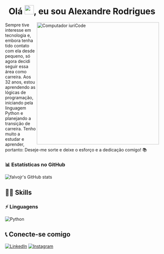 <h1 align="center">Olá <img src="https://raw.githubusercontent.com/kaueMarques/kaueMarques/master/hi.gif" height="30px">, eu sou Alexandre Rodrigues</h1>


<img src="https://raw.githubusercontent.com/MicaelliMedeiros/micaellimedeiros/master/image/computer-illustration.png" min-width="400px" max-width="400px" width="400px" align="right" alt="Computador iuriCode">
Sempre tive interesse em tecnologia e, embora tenha tido contato com ela desde pequeno, só agora decidi seguir essa área como carreira. Aos 32 anos, estou aprendendo as lógicas de programação, iniciando pela linguagem Python e planejando a transição de carreira. Tenho muito a estudar e aprender, portanto: Deseje-me sorte e deixe o esforço e a dedicação comigo! 📚

### 📊 Estatísticas no GitHub
![falvojr's GitHub stats](https://github-readme-stats.vercel.app/api?username=aleehblackstar&show_icons=true&theme=date_night)

## :superhero_man: Skills

### :zap: Linguagens
<div>
  <img src="https://img.shields.io/badge/Python-FFD43B?style=for-the-badge&logo=python&logoColor=blue" alt="Python" title="Python" /> 
</div>

## :telephone_receiver: Conecte-se comigo
[![LinkedIn](https://img.shields.io/badge/linkedin-%230077B5.svg?style=for-the-badge&logo=linkedin&logoColor=white)](https://www.linkedin.com/in/alexandre-rodrigues-9a1050100/)
[![Instagram](https://img.shields.io/badge/Instagram-%23E4405F.svg?style=for-the-badge&logo=Instagram&logoColor=white)](https://www.instagram.com/aleehblackstar/?hl=pt-br)
